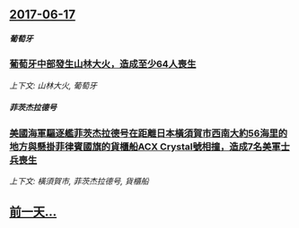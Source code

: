 ## [2017-06-17](/zh/news/2017/06/17/index.md)

##### 葡萄牙
### [葡萄牙中部發生山林大火，造成至少64人喪生 ](/zh/news/2017/06/17/葡萄牙中部發生山林大火-造成至少64人喪生.md)
_上下文: 山林大火, 葡萄牙_

##### 菲茨杰拉德号
### [美國海軍驅逐艦菲茨杰拉德号在距離日本橫須賀市西南大約56海里的地方與懸掛菲律賓國旗的貨櫃船ACX Crystal號相撞，造成7名美軍士兵喪生 ](/zh/news/2017/06/17/美國海軍驅逐艦菲茨杰拉德号在距離日本橫須賀市西南大約56海里的地方與懸掛菲律賓國旗的貨櫃船ACX-Crystal號相撞.md)
_上下文: 橫須賀市, 菲茨杰拉德号, 貨櫃船_

## [前一天...](/zh/news/2017/06/16/index.md)

